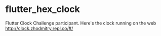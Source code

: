 # flutter_hex_clock
Flutter Clock Challenge participant.
Here's the clock running on the web http://clock.zhodmitry.repl.co/#/
